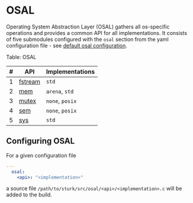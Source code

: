 # OSAL

<!--![TOC]!-->

Operating System Abstraction Layer (OSAL) gathers all os-specific operations and
provides a common API for all implementations. It consists of five submodules
configured with the `osal` section from the yaml configuration file - see
[default osal configuration](https://github.com/SzymonTurno/sturk/blob/main/src/osal/olconf.yaml).

Table: OSAL

|  #  | API                                                            | Implementations |
| --- | -------------------------------------------------------------- | --------------- |
|  1  | [fstream](https://szymonturno.github.io/sturk/fstream_8h.html) | `std`           |
|  2  | [mem](https://szymonturno.github.io/sturk/os_2mem_8h.html)     | `arena`, `std`  |
|  3  | [mutex](https://szymonturno.github.io/sturk/os_2mutex_8h.html) | `none`, `posix` |
|  4  | [sem](https://szymonturno.github.io/sturk/os_2sem_8h.html)     | `none`, `posix` |
|  5  | [sys](https://szymonturno.github.io/sturk/sys_8h.html)         | `std`           |

## Configuring OSAL

For a given configuration file

```yaml
---
  osal:
    <api>: "<implementation>"
```

a source file `/path/to/sturk/src/osal/<api>/<implementation>.c` will be added
to the build.
